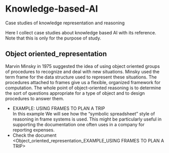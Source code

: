 # Knowledge-based-AI
Case studies of knowledge representation and reasoning

Here I collect case studies about knowledge based AI with its reference. Note that this is only for the purpose of study.

## Object oriented_representation 
Marvin Minsky in 1975 suggested the idea of using object oriented groups of procedures to recognize and deal with new situations. Minsky used the term frame for the data structure used to represent these situations. The procedures attached to frames give us a flexible, organized framework for computation. The whole point of object-oriented reasoning is to determine the sort of questions appropriate for a type of object and to design procedures to answer them. <br>
* EXAMPLE: USING FRAMES TO PLAN A TRIP <br>
In this example We will see how the “symbolic spreadsheet” style of reasoning in frame systems is used. This might be particularly useful in supporting the documentation one often uses in a company for reporting expenses. <br>
* Check the document <Object_oriented_representation_EXAMPLE_USING FRAMES TO PLAN A TRIP>
